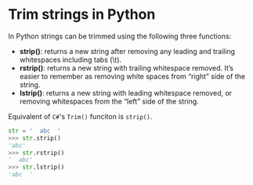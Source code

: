 # Trim strings in Python

In Python strings can be trimmed using the following three functions:

* **strip()**: returns a new string after removing any leading and trailing whitespaces including tabs (\t).
* **rstrip()**: returns a new string with trailing whitespace removed. It’s easier to remember as removing white spaces from “right” side of the string.
* **lstrip()**: returns a new string with leading whitespace removed, or removing whitespaces from the “left” side of the string.

Equivalent of `C#`'s `Trim()` funciton is `strip()`.


```python
str = '  abc  '
>>> str.strip()
'abc'
>>> str.rstrip()
'  abc'
>>> str.lstrip()
'abc  '
```

